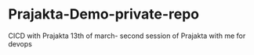 # Prajakta-Demo-private-repo
CICD with Prajakta
13th of march- second session of Prajakta with me for devops